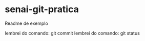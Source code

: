 # senai-git-pratica

Readme de exemplo

lembrei do comando: git commit
lembrei do comando: git status
